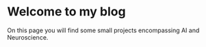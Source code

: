 # Welcome to my blog

On this page you will find some small projects encompassing AI and Neuroscience. 
